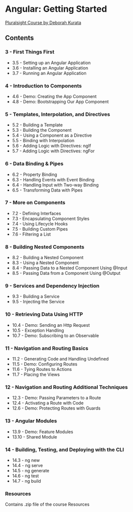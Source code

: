 # Angular: Getting Started

[Pluralsight Course by Deborah Kurata](https://app.pluralsight.com/library/courses/angular-2-getting-started-update/table-of-contents)

## Contents

### 3 - First Things First

* 3.5 - Setting up an Angular Application
* 3.6 - Installing an Angular Application
* 3.7 - Running an Angular Application

### 4 - Introduction to Components

* 4.6 - Demo: Creating the App Component
* 4.8 - Demo: Bootstrapping Our App Component

### 5 - Templates, Interpolation, and Directives

* 5.2 - Building a Template
* 5.3 - Building the Component
* 5.4 - Using a Component as a Directive
* 5.5 - Binding with Interpolation
* 5.6 - Adding Logic with Directives: ngIf
* 5.7 - Adding Logic with Directives: ngFor

### 6 - Data Binding & Pipes

* 6.2 - Property Binding
* 6.3 - Handling Events with Event Binding
* 6.4 - Handling Input with Two-way Binding
* 6.5 - Transforming Data with Pipes

### 7 - More on Components

* 7.2 - Defining Interfaces
* 7.3 - Encapsulating Component Styles
* 7.4 - Using Lifecycle Hooks
* 7.5 - Building Custom Pipes
* 7.6 - Filtering a List

### 8 - Building Nested Components

* 8.2 - Building a Nested Component
* 8.3 - Using a Nested Component
* 8.4 - Passing Data to a Nested Component Using \@Input
* 8.5 - Passing Data from a Component Using \@Output

### 9 - Services and Dependency Injection

* 9.3 - Building a Service
* 9.5 - Injecting the Service

### 10 - Retrieving Data Using HTTP

* 10.4 - Demo: Sending an Http Request
* 10.5 - Exception Handling
* 10.7 - Demo: Subscribing to an Observable

### 11 - Navigation and Routing Basics

* 11.2 - Generating Code and Handling Undefined
* 11.5 - Demo: Configuring Routes
* 11.6 - Tying Routes to Actions
* 11.7 - Placing the Views

### 12 - Navigation and Routing Additional Techniques

* 12.3 - Demo: Passing Parameters to a Route
* 12.4 - Activating a Route with Code
* 12.6 - Demo: Protecting Routes with Guards

### 13 - Angular Modules

* 13.9 - Demo: Feature Modules
* 13.10 - Shared Module

### 14 - Building, Testing, and Deploying with the CLI

* 14.3 - ng new
* 14.4 - ng serve
* 14.5 - ng generate
* 14.6 - ng test
* 14.7 - ng build

### Resources

Contains .zip file of the course Resources